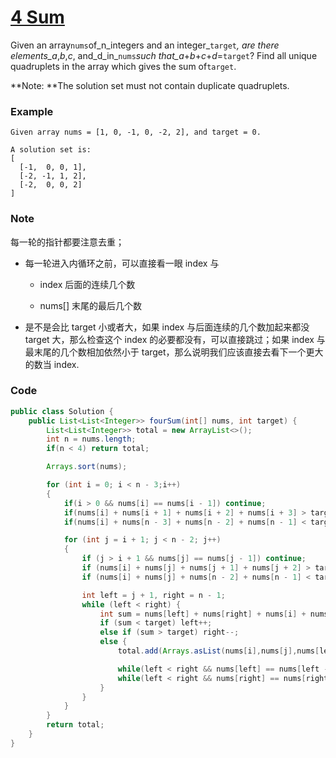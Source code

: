 # [4 Sum](https://leetcode.com/problems/4sum/description/)

Given an array`nums`of_n\_integers and an integer_`target`_, are there elements\_a_,_b_,_c_, and_d\_in_`nums`_such that\_a_+_b_+_c_+_d_=`target`? Find all unique quadruplets in the array which gives the sum of`target`.

**Note: **The solution set must not contain duplicate quadruplets.

### **Example**

```
Given array nums = [1, 0, -1, 0, -2, 2], and target = 0.

A solution set is:
[
  [-1,  0, 0, 1],
  [-2, -1, 1, 2],
  [-2,  0, 0, 2]
]
```

### Note

每一轮的指针都要注意去重；

* 每一轮进入内循环之前，可以直接看一眼 index 与

  * index 后面的连续几个数

  * nums\[\] 末尾的最后几个数

* 是不是会比 target 小或者大，如果 index 与后面连续的几个数加起来都没 target 大，那么检查这个 index 的必要都没有，可以直接跳过；如果 index 与最末尾的几个数相加依然小于 target，那么说明我们应该直接去看下一个更大的数当 index.

### Code

```java
public class Solution {
    public List<List<Integer>> fourSum(int[] nums, int target) {
        List<List<Integer>> total = new ArrayList<>();
        int n = nums.length;
        if(n < 4) return total;

        Arrays.sort(nums);

        for (int i = 0; i < n - 3;i++)
        {
            if(i > 0 && nums[i] == nums[i - 1]) continue;
            if(nums[i] + nums[i + 1] + nums[i + 2] + nums[i + 3] > target) break;
            if(nums[i] + nums[n - 3] + nums[n - 2] + nums[n - 1] < target) continue;

            for (int j = i + 1; j < n - 2; j++)
            {
                if (j > i + 1 && nums[j] == nums[j - 1]) continue;
                if (nums[i] + nums[j] + nums[j + 1] + nums[j + 2] > target) break;
                if (nums[i] + nums[j] + nums[n - 2] + nums[n - 1] < target) continue;

                int left = j + 1, right = n - 1;
                while (left < right) {
                    int sum = nums[left] + nums[right] + nums[i] + nums[j];
                    if (sum < target) left++;
                    else if (sum > target) right--;
                    else {
                        total.add(Arrays.asList(nums[i],nums[j],nums[left++],nums[right--]));

                        while(left < right && nums[left] == nums[left - 1]) left ++;
                        while(left < right && nums[right] == nums[right + 1]) right --;
                    }
                }
            }
        }
        return total;
    }
}
```



